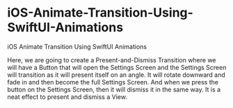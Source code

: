 # iOS-Animate-Transition-Using-SwiftUI-Animations
iOS Animate Transition Using SwiftUI Animations

Here, we are going to create a Present-and-Dismiss Transition where we will have a Button that will open the Settings Screen and the Settings Screen will transition as it will present itself on an angle. It will rotate downward and fade in and then become the full Settings Screen. And when we press the button on the Settings Screen, then it will dismiss it in the same way. It is a neat effect to present and dismiss a View.

